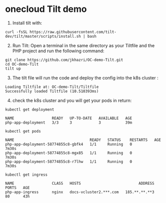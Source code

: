 # onecloud Tilt demo
1. Install tilt with:
```
curl -fsSL https://raw.githubusercontent.com/tilt-dev/tilt/master/scripts/install.sh | bash
```
2. Run Tilt: Open a terminal in the same directory as your Tiltfile and the PHP project and run the following command:
```
git clone https://github.com/jkhazri/OC-demo-Tilt.git
cd OC-demo-Tilt
tilt up
```
3. The tilt file will run the code and deploy the config into the k8s cluster :
```
Loading Tiltfile at: OC-demo-Tilt/Tiltfile
Successfully loaded Tiltfile (10.510393ms)
```
4. check the k8s cluster and you will get your pods in return:
```
kubectl get deployment

NAME                 READY   UP-TO-DATE   AVAILABLE   AGE
php-app-deployment   3/3     3            3           39m

kubectl get pods

NAME                                  READY   STATUS    RESTARTS   AGE
php-app-deployment-58774855c8-gbfk4   1/1     Running   0          7m30s
php-app-deployment-58774855c8-mgx85   1/1     Running   0          7m30s
php-app-deployment-58774855c8-r7lhw   1/1     Running   0          7m30s

kubectl get ingress

NAME                 CLASS   HOSTS                          ADDRESS           PORTS   AGE
php-app-ingress      nginx   docs-vcluster2.***.com   185.**.**.**3   80      43h

```
   

